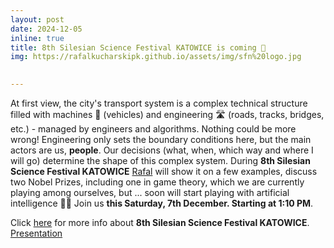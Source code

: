 ```yaml
---
layout: post
date: 2024-12-05
inline: true
title: 8th Silesian Science Festival KATOWICE is coming 🚀
img: https://rafalkucharskipk.github.io/assets/img/sfn%20logo.jpg

     
---
```

At first view, the city's transport system is a complex technical structure filled with machines 🚙 (vehicles) and engineering 🛣 (roads, tracks, bridges, etc.) - managed by engineers and algorithms. Nothing could be more wrong! Engineering only sets the boundary conditions here, but the main actors are us, **people**. Our decisions (what, when, which way and where I will go) determine the shape of this complex system. 
During **8th Silesian Science Festival KATOWICE** [Rafal](https://rafalkucharskipk.github.io/research/rafal_kucharski/) will show it on a few examples, discuss two Nobel Prizes, including one in game theory, which we are currently playing among ourselves, but ... soon will start playing with artificial intelligence 🤹‍♂️
Join us **this Saturday, 7th December. Starting at 1:10 PM**. 

Click [here](https://slaskifestiwalnauki.pl/audytorium-scena-nauka-to-lubie-dra-tomasza-rozka-0) for more info about **8th Silesian Science Festival KATOWICE**.
[Presentation](https://rafalkucharskipk.github.io/assets/pdf/sfn_kucharski.pdf)
